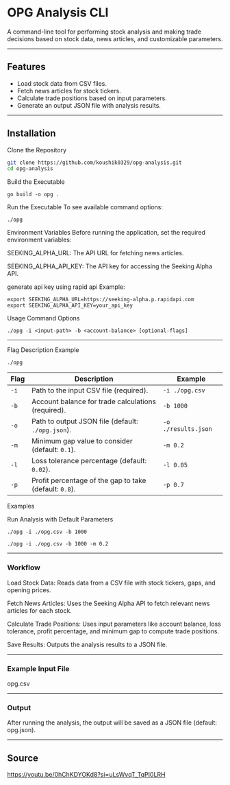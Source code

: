 # OPG Analysis CLI

A command-line tool for performing stock analysis and making trade decisions based on stock data, news articles, and customizable parameters.

---

## **Features**
- Load stock data from CSV files.
- Fetch news articles for stock tickers.
- Calculate trade positions based on input parameters.
- Generate an output JSON file with analysis results.

---

## **Installation**

Clone the Repository
   ```bash
   git clone https://github.com/koushik0329/opg-analysis.git
   cd opg-analysis
   ```
Build the Executable

    go build -o opg .
Run the Executable To see available command options:

    ./opg
Environment Variables
Before running the application, set the required environment variables:

SEEKING_ALPHA_URL: The API URL for fetching news articles.

SEEKING_ALPHA_API_KEY: The API key for accessing the Seeking Alpha API.

generate api key using rapid api
Example:

    export SEEKING_ALPHA_URL=https://seeking-alpha.p.rapidapi.com
    export SEEKING_ALPHA_API_KEY=your_api_key
Usage
Command Options

    ./opg -i <input-path> -b <account-balance> [optional-flags]


---

Flag	Description	Example

    ./opg

| Flag | Description                                        | Example              |
|------|----------------------------------------------------|----------------------|
| `-i` | Path to the input CSV file (required).             | `-i ./opg.csv`       |
| `-b` | Account balance for trade calculations (required). | `-b 1000`            |
| `-o` | Path to output JSON file (default: `./opg.json`).  | `-o ./results.json`  |
| `-m` | Minimum gap value to consider (default: `0.1`).    | `-m 0.2`             |
| `-l` | Loss tolerance percentage (default: `0.02`).       | `-l 0.05`            |
| `-p` | Profit percentage of the gap to take (default: `0.8`). | `-p 0.7`         |

Examples

Run Analysis with Default Parameters

    ./opg -i ./opg.csv -b 1000
    
    ./opg -i ./opg.csv -b 1000 -m 0.2


---

### Workflow
Load Stock Data: Reads data from a CSV file with stock tickers, gaps, and opening prices.

Fetch News Articles: Uses the Seeking Alpha API to fetch relevant news articles for each stock.

Calculate Trade Positions: Uses input parameters like account balance, loss tolerance, profit percentage, and minimum gap to compute trade positions.

Save Results: Outputs the analysis results to a JSON file.

---
### Example Input File
opg.csv

---
### Output
After running the analysis, the output will be saved as a JSON file (default: opg.json).

---

## **Source**
https://youtu.be/0hChKDYOKd8?si=uLsWvqT_TqPI0LRH
